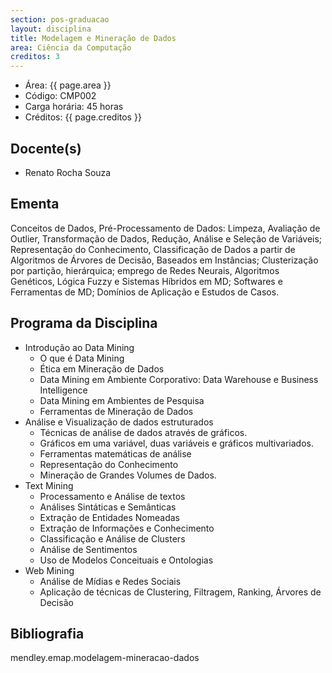 ```yaml
---
section: pos-graduacao
layout: disciplina
title: Modelagem e Mineração de Dados
area: Ciência da Computação
creditos: 3
---
```


- Área:  {{ page.area }}
- Código: CMP002
- Carga horária: 45 horas
- Créditos:  {{ page.creditos }}

## Docente(s)

- Renato Rocha Souza

## Ementa

Conceitos de Dados, Pré-Processamento de Dados: Limpeza, Avaliação de
Outlier, Transformação de Dados, Redução, Análise e Seleção de
Variáveis; Representação do Conhecimento, Classificação de Dados a
partir de Algoritmos de Árvores de Decisão, Baseados em Instâncias;
Clusterização por partição, hierárquica; emprego de Redes Neurais,
Algoritmos Genéticos, Lógica Fuzzy e Sistemas Híbridos em MD;
Softwares e Ferramentas de MD; Domínios de Aplicação e Estudos de
Casos.

## Programa da Disciplina

- Introdução ao Data Mining
   - O que é Data Mining
   - Ética em Mineração de Dados
   - Data Mining em Ambiente Corporativo: Data Warehouse e Business Intelligence
   - Data Mining em Ambientes de Pesquisa
   - Ferramentas de Mineração de Dados
- Análise e Visualização de dados estruturados
   - Técnicas de análise de dados através de gráficos.
   - Gráficos em uma variável, duas variáveis e gráficos multivariados.
   - Ferramentas matemáticas de análise
   - Representação do Conhecimento
   - Mineração de Grandes Volumes de Dados.
- Text Mining
   - Processamento e Análise de textos
   - Análises Sintáticas e Semânticas
   - Extração de Entidades Nomeadas
   - Extração de Informações e Conhecimento
   - Classificação e Análise de Clusters
   - Análise de Sentimentos
   - Uso de Modelos Conceituais e Ontologias
- Web Mining
   - Análise de Mídias e Redes Sociais
   - Aplicação de técnicas de Clustering, Filtragem, Ranking, Árvores de Decisão


## Bibliografia

mendley.emap.modelagem-mineracao-dados

